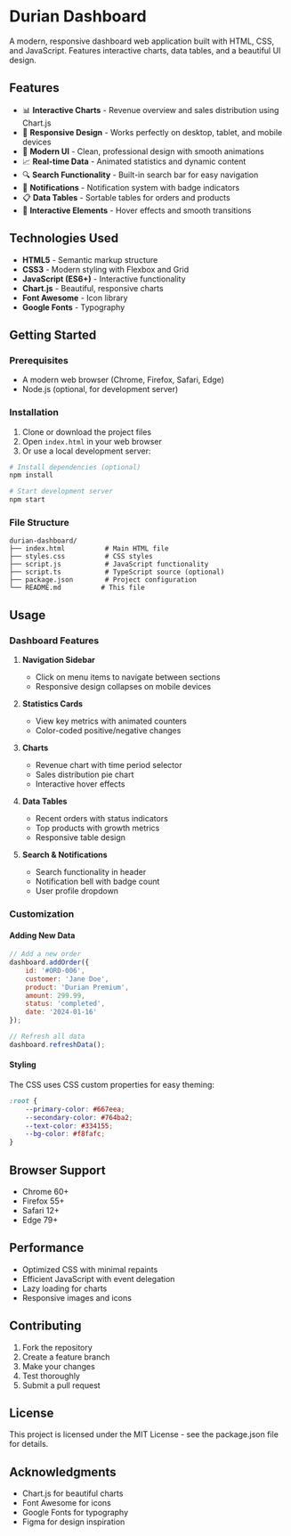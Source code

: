 # Durian Dashboard

A modern, responsive dashboard web application built with HTML, CSS, and JavaScript. Features interactive charts, data tables, and a beautiful UI design.

## Features

- 📊 **Interactive Charts** - Revenue overview and sales distribution using Chart.js
- 📱 **Responsive Design** - Works perfectly on desktop, tablet, and mobile devices
- 🎨 **Modern UI** - Clean, professional design with smooth animations
- 📈 **Real-time Data** - Animated statistics and dynamic content
- 🔍 **Search Functionality** - Built-in search bar for easy navigation
- 🔔 **Notifications** - Notification system with badge indicators
- 📋 **Data Tables** - Sortable tables for orders and products
- 🎯 **Interactive Elements** - Hover effects and smooth transitions

## Technologies Used

- **HTML5** - Semantic markup structure
- **CSS3** - Modern styling with Flexbox and Grid
- **JavaScript (ES6+)** - Interactive functionality
- **Chart.js** - Beautiful, responsive charts
- **Font Awesome** - Icon library
- **Google Fonts** - Typography

## Getting Started

### Prerequisites

- A modern web browser (Chrome, Firefox, Safari, Edge)
- Node.js (optional, for development server)

### Installation

1. Clone or download the project files
2. Open `index.html` in your web browser
3. Or use a local development server:

```bash
# Install dependencies (optional)
npm install

# Start development server
npm start
```

### File Structure

```
durian-dashboard/
├── index.html          # Main HTML file
├── styles.css          # CSS styles
├── script.js           # JavaScript functionality
├── script.ts           # TypeScript source (optional)
├── package.json        # Project configuration
└── README.md          # This file
```

## Usage

### Dashboard Features

1. **Navigation Sidebar**
   - Click on menu items to navigate between sections
   - Responsive design collapses on mobile devices

2. **Statistics Cards**
   - View key metrics with animated counters
   - Color-coded positive/negative changes

3. **Charts**
   - Revenue chart with time period selector
   - Sales distribution pie chart
   - Interactive hover effects

4. **Data Tables**
   - Recent orders with status indicators
   - Top products with growth metrics
   - Responsive table design

5. **Search & Notifications**
   - Search functionality in header
   - Notification bell with badge count
   - User profile dropdown

### Customization

#### Adding New Data

```javascript
// Add a new order
dashboard.addOrder({
    id: '#ORD-006',
    customer: 'Jane Doe',
    product: 'Durian Premium',
    amount: 299.99,
    status: 'completed',
    date: '2024-01-16'
});

// Refresh all data
dashboard.refreshData();
```

#### Styling

The CSS uses CSS custom properties for easy theming:

```css
:root {
    --primary-color: #667eea;
    --secondary-color: #764ba2;
    --text-color: #334155;
    --bg-color: #f8fafc;
}
```

## Browser Support

- Chrome 60+
- Firefox 55+
- Safari 12+
- Edge 79+

## Performance

- Optimized CSS with minimal repaints
- Efficient JavaScript with event delegation
- Lazy loading for charts
- Responsive images and icons

## Contributing

1. Fork the repository
2. Create a feature branch
3. Make your changes
4. Test thoroughly
5. Submit a pull request

## License

This project is licensed under the MIT License - see the package.json file for details.

## Acknowledgments

- Chart.js for beautiful charts
- Font Awesome for icons
- Google Fonts for typography
- Figma for design inspiration
